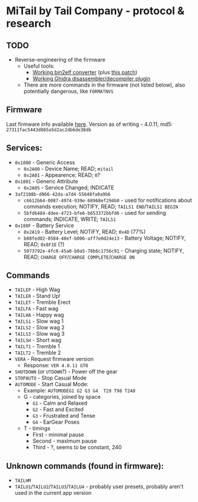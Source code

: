 # MiTail by Tail Company - protocol & research

## TODO
- Reverse-engineering of the firmware
    - Useful tools:
        - [Working bin2elf converter](https://github.com/yawor/esp32_image_parser/tree/app_image) (plus [this patch](https://github.com/tenable/esp32_image_parser/pull/11.patch))
        - [Working Ghidra disassembler/decompiler plugin](https://github.com/Ebiroll/ghidra-xtensa)
    - There are more commands in the firmware (not listed below), also potentially dangerous, like `FORMATNVS`

## Firmware
Last firmware info available [here](https://thetailcompany.com/fw/mitail).
Version as of writing - 4.0.11, md5: `27311fac5443d865a5d2ac2db6de38db`

## Services:
- `0x1800` - Generic Access
    - `0x2A00` - Device Name; READ; `mitail`
    - `0x2A01` - Appearence; READ; `0`?
- `0x1801` - Generic Attribute
    - `0x2A05` - Service Changed; INDICATE
- `3af2108b-d066-42da-a7d4-55648fa0a9b6`
    - `c6612b64-0087-4974-939e-68968ef294b0` - used for notifications about commands execution; NOTIFY, READ; `TAILS1 END`/`TAILS1 BEGIN`
    - `5bfd6484-ddee-4723-bfe6-b653372bbfd6` - used for sending commands; INDICATE, WRITE; `TAILS1`
- `0x180F` - Battery Service
    - `0x2A19` - Battery Level; NOTIFY, READ; `0x4D` (77%)
    - `b08fed02-0584-40ef-b006-aff7e0d24e13` - Battery Voltage; NOTIFY, READ; `0x8F1E` (?)
    - `5073792e-4fc0-45a0-b0a5-78b6c1756c91` - Charging state; NOTIFY, READ; `CHARGE OFF`/`CHARGE COMPLETE`/`CHARGE ON`

## Commands
- `TAILEP` - High Wag
- `TAILER` - Stand Up!
- `TAILET` - Tremble Erect
- `TAILFA` - Fast wag
- `TAILHA` - Happy wag
- `TAILS1` - Slow wag 1
- `TAILS2` - Slow wag 2
- `TAILS3` - Slow wag 3
- `TAILSH` - Short wag
- `TAILT1` - Tremble 1
- `TAILT2` - Tremble 2
- `VERA` - Request firmware version
    - Response: `VER 4.0.11 GT0`
- `SHUTDOWN` (or `UTDOWN`?) - Power off the gear
- `STOPAUTO` - Stop Casual Mode
- `AUTOMODE` - Start Casual Mode:
    - Example: `AUTOMODEG1 G2 G3 G4  T29 T98 T240`
    - G - categories, joined by space
        - `G1` - Calm and Relaxed
        - `G2` - Fast and Excited
        - `G3` - Frustrated and Tense
        - `G4` - EarGear Poses
    - T - timings
        - First - minimal pause
        - Second - maximum pause
        - Third - ?, seems to be constant, 240

## Unknown commands (found in firmware):
- `TAILHM`
- `TAILU1`/`TAILU2`/`TAILU3`/`TAILU4` - probably user presets, probably aren't used in the current app version
